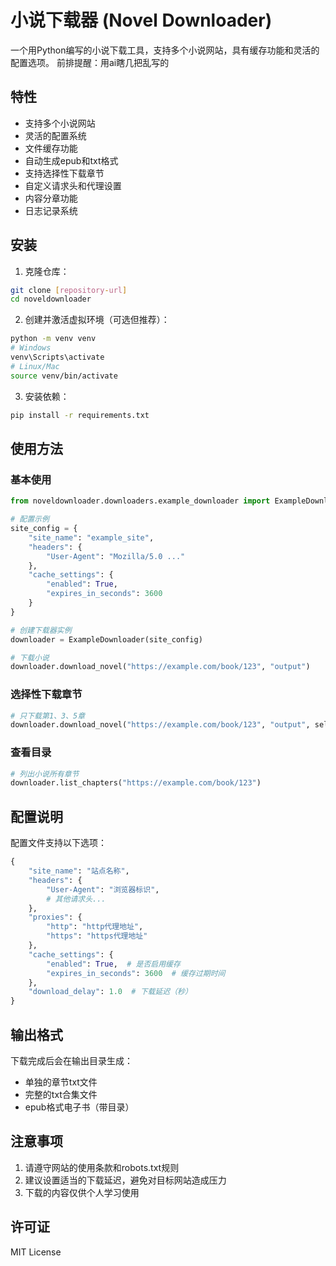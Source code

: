 # 小说下载器 (Novel Downloader)

一个用Python编写的小说下载工具，支持多个小说网站，具有缓存功能和灵活的配置选项。
前排提醒：用ai瞎几把乱写的

## 特性

- 支持多个小说网站
- 灵活的配置系统
- 文件缓存功能
- 自动生成epub和txt格式
- 支持选择性下载章节
- 自定义请求头和代理设置
- 内容分章功能
- 日志记录系统

## 安装

1. 克隆仓库：
```bash
git clone [repository-url]
cd noveldownloader
```

2. 创建并激活虚拟环境（可选但推荐）：
```bash
python -m venv venv
# Windows
venv\Scripts\activate
# Linux/Mac
source venv/bin/activate
```

3. 安装依赖：
```bash
pip install -r requirements.txt
```

## 使用方法

### 基本使用

```python
from noveldownloader.downloaders.example_downloader import ExampleDownloader

# 配置示例
site_config = {
    "site_name": "example_site",
    "headers": {
        "User-Agent": "Mozilla/5.0 ..."
    },
    "cache_settings": {
        "enabled": True,
        "expires_in_seconds": 3600
    }
}

# 创建下载器实例
downloader = ExampleDownloader(site_config)

# 下载小说
downloader.download_novel("https://example.com/book/123", "output")
```

### 选择性下载章节

```python
# 只下载第1、3、5章
downloader.download_novel("https://example.com/book/123", "output", selected_chapters=[1, 3, 5])
```

### 查看目录

```python
# 列出小说所有章节
downloader.list_chapters("https://example.com/book/123")
```

## 配置说明

配置文件支持以下选项：

```python
{
    "site_name": "站点名称",
    "headers": {
        "User-Agent": "浏览器标识",
        # 其他请求头...
    },
    "proxies": {
        "http": "http代理地址",
        "https": "https代理地址"
    },
    "cache_settings": {
        "enabled": True,  # 是否启用缓存
        "expires_in_seconds": 3600  # 缓存过期时间
    },
    "download_delay": 1.0  # 下载延迟（秒）
}
```

## 输出格式

下载完成后会在输出目录生成：
- 单独的章节txt文件
- 完整的txt合集文件
- epub格式电子书（带目录）

## 注意事项

1. 请遵守网站的使用条款和robots.txt规则
2. 建议设置适当的下载延迟，避免对目标网站造成压力
3. 下载的内容仅供个人学习使用

## 许可证

MIT License 